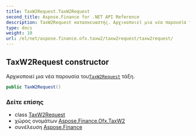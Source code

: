 ```yaml
---
title: TaxW2Request.TaxW2Request
second_title: Aspose.Finance for .NET API Reference
description: TaxW2Request κατασκευαστής. Αρχικοποιεί μια νέα παρουσία τουTaxW2Request τάξη.
type: docs
weight: 10
url: /el/net/aspose.finance.ofx.taxw2/taxw2request/taxw2request/
---
```

## TaxW2Request constructor

Αρχικοποιεί μια νέα παρουσία του[`TaxW2Request`](../) τάξη.

```csharp
public TaxW2Request()
```

### Δείτε επίσης

* class [TaxW2Request](../)
* χώρος ονομάτων [Aspose.Finance.Ofx.TaxW2](../../taxw2request/)
* συνέλευση [Aspose.Finance](../../../)


